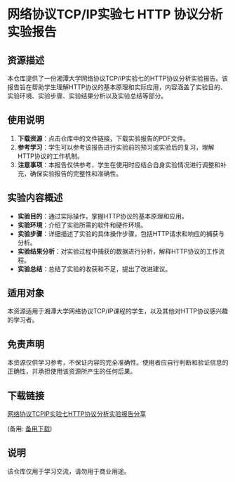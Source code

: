 # 网络协议TCP/IP实验七 HTTP 协议分析实验报告

## 资源描述

本仓库提供了一份湘潭大学网络协议TCP/IP实验七的HTTP协议分析实验报告。该报告旨在帮助学生理解HTTP协议的基本原理和实际应用，内容涵盖了实验目的、实验环境、实验步骤、实验结果分析以及实验总结等部分。

## 使用说明

1. **下载资源**：点击仓库中的文件链接，下载实验报告的PDF文件。
2. **参考学习**：学生可以参考该报告进行实验前的预习或实验后的复习，理解HTTP协议的工作机制。
3. **注意事项**：本报告仅供参考，学生在使用时应结合自身实验情况进行调整和补充，确保实验报告的完整性和准确性。

## 实验内容概述

- **实验目的**：通过实际操作，掌握HTTP协议的基本原理和应用。
- **实验环境**：介绍了实验所需的软件和硬件环境。
- **实验步骤**：详细描述了实验的具体操作步骤，包括HTTP请求和响应的捕获与分析。
- **实验结果分析**：对实验过程中捕获的数据进行分析，解释HTTP协议的工作流程。
- **实验总结**：总结了实验的收获和不足，提出了改进建议。

## 适用对象

本资源适用于湘潭大学网络协议TCP/IP课程的学生，以及其他对HTTP协议感兴趣的学习者。

## 免责声明

本资源仅供学习参考，不保证内容的完全准确性。使用者应自行判断和验证信息的正确性，并承担使用该资源所产生的任何后果。

## 下载链接
[网络协议TCPIP实验七HTTP协议分析实验报告分享](https://pan.quark.cn/s/26f00be439ad) 

(备用: [备用下载](https://pan.baidu.com/s/1C_BHqddi_EJLvVIRtQq5_A?pwd=1234))

## 说明

该仓库仅用于学习交流，请勿用于商业用途。
